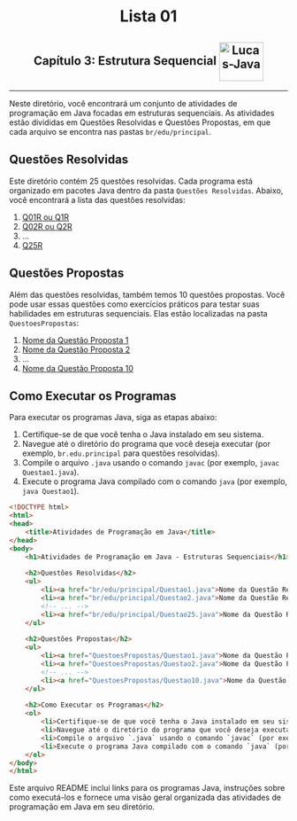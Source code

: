 <h1 align="center">Lista 01</h1>
<h2 align="center">Capítulo 3: Estrutura Sequencial <img align="center" alt="Lucas-Java" height="70" width="80" src="https://cdn.jsdelivr.net/gh/devicons/devicon/icons/java/java-original.svg" /> </h2>
<hr>

Neste diretório, você encontrará um conjunto de atividades de programação em Java focadas em estruturas sequenciais. As atividades estão divididas em Questões Resolvidas e Questões Propostas, em que cada arquivo se encontra nas pastas `br/edu/principal`.

## Questões Resolvidas

Este diretório contém 25 questões resolvidas. Cada programa está organizado em pacotes Java dentro da pasta `Questões Resolvidas`. Abaixo, você encontrará a lista das questões resolvidas:

1. <a href="https://github.com/LucasCostaMrq/DisciplinaPoo2023.2/blob/main/Lista01/Quest%C3%B5es%20Resolvidas/Q1R/src/br/edu/principal/Principal.java">Q01R ou Q1R</a>
2.  <a href="https://github.com/LucasCostaMrq/DisciplinaPoo2023.2/blob/main/Lista01/Quest%C3%B5es%20Resolvidas/Q2R/src/br/edu/principal/Principal.java">Q02R ou Q2R</a>
3. ...
4.  <a href="https://github.com/LucasCostaMrq/DisciplinaPoo2023.2/blob/main/Lista01/Quest%C3%B5es%20Resolvidas/Q25R/src/br/edu/principal/Principal.java">Q25R</a>

## Questões Propostas

Além das questões resolvidas, também temos 10 questões propostas. Você pode usar essas questões como exercícios práticos para testar suas habilidades em estruturas sequenciais. Elas estão localizadas na pasta `QuestoesPropostas`:

1. [Nome da Questão Proposta 1](QuestoesPropostas/Questao1.java)
2. [Nome da Questão Proposta 2](QuestoesPropostas/Questao2.java)
3. ...
4. [Nome da Questão Proposta 10](QuestoesPropostas/Questao10.java)

## Como Executar os Programas

Para executar os programas Java, siga as etapas abaixo:

1. Certifique-se de que você tenha o Java instalado em seu sistema.
2. Navegue até o diretório do programa que você deseja executar (por exemplo, `br.edu.principal` para questões resolvidas).
3. Compile o arquivo `.java` usando o comando `javac` (por exemplo, `javac Questao1.java`).
4. Execute o programa Java compilado com o comando `java` (por exemplo, `java Questao1`).

```html
<!DOCTYPE html>
<html>
<head>
    <title>Atividades de Programação em Java</title>
</head>
<body>
    <h1>Atividades de Programação em Java - Estruturas Sequenciais</h1>
    
    <h2>Questões Resolvidas</h2>
    <ul>
        <li><a href="br/edu/principal/Questao1.java">Nome da Questão Resolvida 1</a></li>
        <li><a href="br/edu/principal/Questao2.java">Nome da Questão Resolvida 2</a></li>
        <!-- ... -->
        <li><a href="br/edu/principal/Questao25.java">Nome da Questão Resolvida 25</a></li>
    </ul>
    
    <h2>Questões Propostas</h2>
    <ul>
        <li><a href="QuestoesPropostas/Questao1.java">Nome da Questão Proposta 1</a></li>
        <li><a href="QuestoesPropostas/Questao2.java">Nome da Questão Proposta 2</a></li>
        <!-- ... -->
        <li><a href="QuestoesPropostas/Questao10.java">Nome da Questão Proposta 10</a></li>
    </ul>
    
    <h2>Como Executar os Programas</h2>
    <ol>
        <li>Certifique-se de que você tenha o Java instalado em seu sistema.</li>
        <li>Navegue até o diretório do programa que você deseja executar (por exemplo, `br.edu.principal` para questões resolvidas).</li>
        <li>Compile o arquivo `.java` usando o comando `javac` (por exemplo, `javac Questao1.java`).</li>
        <li>Execute o programa Java compilado com o comando `java` (por exemplo, `java Questao1`).</li>
    </ol>
</body>
</html>
````
Este arquivo README inclui links para os programas Java, instruções sobre como executá-los e fornece uma visão geral organizada das atividades de programação em Java em seu diretório.
